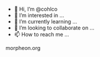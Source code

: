- 👋 Hi, I’m @cohlco
- 👀 I’m interested in ...
- 🌱 I’m currently learning ...
- 💞️ I’m looking to collaborate on ...
- 📫 How to reach me ...

<!---
cohlco/cohlco is a ✨ special ✨ repository because its `README.md` (this file) appears on your GitHub profile.
You can click the Preview link to take a look at your changes.
--->
morpheon.org
